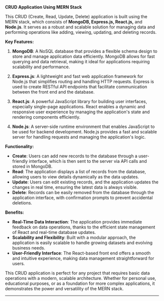 


**CRUD Application Using MERN Stack**

This CRUD (Create, Read, Update, Delete) application is built using the MERN stack, which consists of **MongoDB, Express.js, React.js,** and **Node.js**. It serves as a robust and scalable solution for managing data and performing operations like adding, viewing, updating, and deleting records.

**Key Features:**

1. **MongoDB**: A NoSQL database that provides a flexible schema design to store and manage application data efficiently. MongoDB allows for fast querying and data retrieval, making it ideal for applications requiring scalability and performance.

2. **Express.js**: A lightweight and fast web application framework for Node.js that simplifies routing and handling HTTP requests. Express is used to create RESTful API endpoints that facilitate communication between the front end and the database.

3. **React.js**: A powerful JavaScript library for building user interfaces, especially single-page applications. React enables a dynamic and responsive user experience by managing the application's state and rendering components efficiently.

4. **Node.js**: A server-side runtime environment that enables JavaScript to be used for backend development. Node.js provides a fast and scalable server for handling requests and managing the application's logic.

**Functionality:**

- **Create**: Users can add new records to the database through a user-friendly interface, which is then sent to the server via API calls and stored in MongoDB.
- **Read**: The application displays a list of records from the database, allowing users to view details dynamically as the data updates.
- **Update**: Users can edit existing records, and the application updates the changes in real time, ensuring the latest data is always visible.
- **Delete**: Records can be easily removed from the database through the application interface, with confirmation prompts to prevent accidental deletions.

**Benefits:**

- **Real-Time Data Interaction**: The application provides immediate feedback on data operations, thanks to the efficient state management of React and real-time database updates.
- **Scalability and Flexibility**: Built with a modular approach, the application is easily scalable to handle growing datasets and evolving business needs.
- **User-Friendly Interface**: The React-based front end offers a smooth and intuitive experience, making data management straightforward for users.

This CRUD application is perfect for any project that requires basic data operations with a modern, scalable architecture. Whether for personal use, educational purposes, or as a foundation for more complex applications, it demonstrates the power and versatility of the MERN stack.

---
